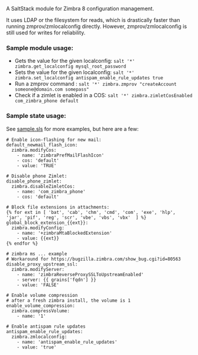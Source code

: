 A SaltStack module for Zimbra 8 configuration management. 

It uses LDAP or the filesystem for reads, which is drastically faster than running zmprov/zmlocalconfig directly. However, zmprov/zmlocalconfig is still used for writes for reliability. 

### Sample module usage:

- Gets the value for the given localconfig: `salt '*' zimbra.get_localconfig mysql_root_password`
- Sets the value for the given localconfig: `salt '*' zimbra.set_localconfig antispam_enable_rule_updates true`
- Run a zmprov command : `salt '*' zimbra.zmprov "createAccount someone@domain.com somepass"`
- Check if a zimlet is enabled in a COS: `salt '*' zimbra.zimletCosEnabled com_zimbra_phone default`


### Sample state usage: 

See [sample.sls](sample.sls) for more examples, but here are a few:

```
# Enable icon-flashing for new mail:
default_newmail_flash_icon:
  zimbra.modifyCos:
    - name: 'zimbraPrefMailFlashIcon'
    - cos: 'default'
    - value: 'TRUE'

# Disable phone Zimlet:
disable_phone_zimlet:
  zimbra.disableZimletCos:
    - name: 'com_zimbra_phone'
    - cos: 'default'

# Block file extensions in attachments:
{% for ext in [ 'bat', 'cab', 'chm', 'cmd', 'com', 'exe', 'hlp', 
'jar', 'pif', 'reg', 'scr', 'vbe', 'vbs', 'vbx'  ] %}
global_block_extension_{{ext}}:
  zimbra.modifyConfig:
    - name: '+zimbraMtaBlockedExtension'
    - value: {{ext}}
{% endfor %}

# zimbra ms ... example
# Workaround for https://bugzilla.zimbra.com/show_bug.cgi?id=80563
disable_proxy_upstream_ssl:
  zimbra.modifyServer:
    - name: 'zimbraReverseProxySSLToUpstreamEnabled'
    - server: {{ grains['fqdn'] }}
    - value: 'FALSE'

# Enable volume compression
# after a fresh zimbra install, the volume is 1
enable_volume_compression:
  zimbra.compressVolume:
    - name: '1'

# Enable antispam rule updates
antispam_enable_rule_updates:
  zimbra.zmlocalconfig:
    - name: 'antispam_enable_rule_updates'
    - value: 'true'
```




